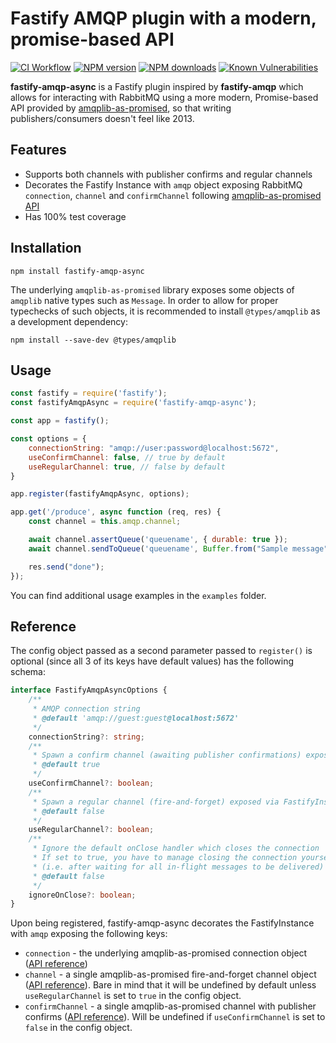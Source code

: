 # Fastify AMQP plugin with a modern, promise-based API

[![CI Workflow](https://github.com/kffl/fastify-amqp-async/actions/workflows/ci.yml/badge.svg)](https://github.com/kffl/fastify-amqp-async/actions/workflows/ci.yml)
[![NPM version](https://img.shields.io/npm/v/fastify-amqp-async.svg?style=flat)](https://www.npmjs.com/package/fastify-amqp-async)
[![NPM downloads](https://img.shields.io/npm/dm/fastify-amqp-async.svg?style=flat)](https://www.npmjs.com/package/fastify-amqp-async)
[![Known Vulnerabilities](https://snyk.io/test/github/kffl/fastify-amqp-async/badge.svg)](https://snyk.io/test/github/kffl/fastify-amqp-async)

**fastify-amqp-async** is a Fastify plugin inspired by **fastify-amqp** which allows for interacting with RabbitMQ using a more modern, Promise-based API provided by [amqplib-as-promised](https://github.com/twawszczak/amqplib-as-promised), so that writing publishers/consumers doesn't feel like 2013.

## Features

- Supports both channels with publisher confirms and regular channels
- Decorates the Fastify Instance with `amqp` object exposing RabbitMQ `connection`, `channel` and `confirmChannel` following [amqplib-as-promised API](https://github.com/twawszczak/amqplib-as-promised#api)
- Has 100% test coverage 

## Installation

```
npm install fastify-amqp-async
```

The underlying `amqplib-as-promised` library exposes some objects of `amqplib` native types such as `Message`. In order to allow for proper typechecks of such objects, it is recommended to install `@types/amqplib` as a development dependency:

```
npm install --save-dev @types/amqplib
```

## Usage

```javascript
const fastify = require('fastify');
const fastifyAmqpAsync = require('fastify-amqp-async');

const app = fastify();

const options = {
    connectionString: "amqp://user:password@localhost:5672",
    useConfirmChannel: false, // true by default
    useRegularChannel: true, // false by default
}

app.register(fastifyAmqpAsync, options);

app.get('/produce', async function (req, res) {
    const channel = this.amqp.channel;

    await channel.assertQueue('queuename', { durable: true });
    await channel.sendToQueue('queuename', Buffer.from("Sample message"));

    res.send("done");
});
```

You can find additional usage examples in the `examples` folder.

## Reference

The config object passed as a second parameter passed to `register()` is optional (since all 3 of its keys have default values) has the following schema:

```typescript
interface FastifyAmqpAsyncOptions {
    /**
     * AMQP connection string
     * @default 'amqp://guest:guest@localhost:5672'
     */
    connectionString?: string;
    /**
     * Spawn a confirm channel (awaiting publisher confirmations) exposed via FastifyInstance.amqp.confirmChannel
     * @default true
     */
    useConfirmChannel?: boolean;
    /**
     * Spawn a regular channel (fire-and-forget) exposed via FastifyInstance.amqp.channel
     * @default false
     */
    useRegularChannel?: boolean;
    /**
     * Ignore the default onClose handler which closes the connection
     * If set to true, you have to manage closing the connection yourself
     * (i.e. after waiting for all in-flight messages to be delivered)
     * @default false
     */
    ignoreOnClose?: boolean;
}
```

Upon being registered, fastify-amqp-async decorates the FastifyInstance with `amqp` exposing the following keys:

- `connection` - the underlying amqplib-as-promised connection object ([API reference](https://github.com/twawszczak/amqplib-as-promised#connection))
- `channel` - a single amqplib-as-promised fire-and-forget channel object ([API reference](https://github.com/twawszczak/amqplib-as-promised#channel)). Bare in mind that it will be undefined by default unless `useRegularChannel` is set to `true` in the config object.
- `confirmChannel` - a single amqplib-as-promised channel with publisher confirms ([API reference](https://github.com/twawszczak/amqplib-as-promised#confirm-channel)). Will be undefined if `useConfirmChannel` is set to `false` in the config object.
